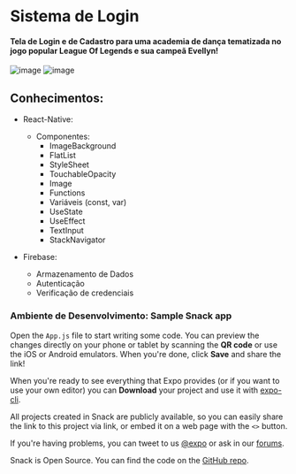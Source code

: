 # Sistema de Login

#### Tela de Login e de Cadastro para uma academia de dança tematizada no jogo popular League Of Legends e sua campeã Evellyn!

![image](https://user-images.githubusercontent.com/93789218/173666302-060acbd1-f0d7-4fe8-85fe-746fe2b27521.png)
![image](https://user-images.githubusercontent.com/93789218/173667382-a84e8f72-aee4-4a29-bf3a-637a0e9f0b85.png)


## Conhecimentos:

- React-Native:
  - Componentes:
    - ImageBackground
    - FlatList
    - StyleSheet
    - TouchableOpacity
    - Image
    - Functions
    - Variáveis (const, var)
    - UseState
    - UseEffect
    - TextInput 
    - StackNavigator

- Firebase:
  - Armazenamento de Dados
  - Autenticação
  - Verificação de credenciais



### Ambiente de Desenvolvimento: Sample Snack app

Open the `App.js` file to start writing some code. You can preview the changes directly on your phone or tablet by scanning the **QR code** or use the iOS or Android emulators. When you're done, click **Save** and share the link!

When you're ready to see everything that Expo provides (or if you want to use your own editor) you can **Download** your project and use it with [expo-cli](https://docs.expo.io/get-started/installation).

All projects created in Snack are publicly available, so you can easily share the link to this project via link, or embed it on a web page with the `<>` button.

If you're having problems, you can tweet to us [@expo](https://twitter.com/expo) or ask in our [forums](https://forums.expo.io/c/snack).

Snack is Open Source. You can find the code on the [GitHub repo](https://github.com/expo/snack).
